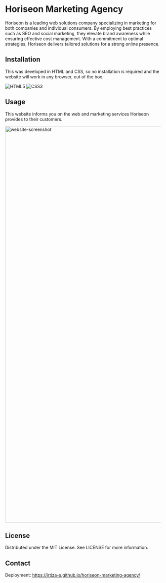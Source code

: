 # Horiseon Marketing Agency

Horiseon is a leading web solutions company specializing in marketing for both companies and individual consumers. By employing best practices such as SEO and social marketing, they elevate brand awareness while ensuring effective cost management. With a commitment to optimal strategies, Horiseon delivers tailored solutions for a strong online presence.

## Installation 
This was developed in HTML and CSS, so no installation is required and the website will work in any browser, out of the box. 

![HTML5](https://img.shields.io/badge/html5-%23E34F26.svg?style=for-the-badge&logo=html5&logoColor=white) ![CSS3](https://img.shields.io/badge/css3-%231572B6.svg?style=for-the-badge&logo=css3&logoColor=white)


## Usage
This website informs you on the web and marketing services Horiseon provides to their customers. 

<img width="1280" alt="website-screenshot" src="https://github.com/irtiza-S/horiseon-marketing-agency/assets/61486852/4ba0f3a0-a41d-4c4a-accb-4a528b11e63c">



## License
Distributed under the MIT License. See LICENSE for more information. 

## Contact
Deployment: https://irtiza-s.github.io/horiseon-marketing-agency/



